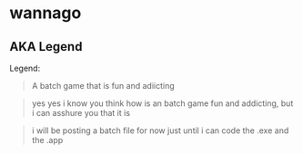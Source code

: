 # wannago
## AKA Legend
Legend:
> A batch game that is fun and adiicting 

>yes yes i know you think how is an batch game fun and 
addicting, but i can asshure you that it is 

>i will be posting a batch file for now just until i can code the .exe and the .app
